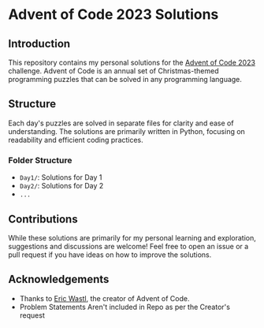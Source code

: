 # Advent of Code 2023 Solutions

## Introduction
This repository contains my personal solutions for the [Advent of Code 2023](https://adventofcode.com/2023) challenge. Advent of Code is an annual set of Christmas-themed programming puzzles that can be solved in any programming language.

## Structure
Each day's puzzles are solved in separate files for clarity and ease of understanding. The solutions are primarily written in Python, focusing on readability and efficient coding practices.

### Folder Structure
- `Day1/`: Solutions for Day 1
- `Day2/`: Solutions for Day 2
- `...`

## Contributions
While these solutions are primarily for my personal learning and exploration, suggestions and discussions are welcome! Feel free to open an issue or a pull request if you have ideas on how to improve the solutions.

## Acknowledgements
- Thanks to [Eric Wastl](http://was.tl/), the creator of Advent of Code.
- Problem Statements Aren't included in Repo as per the Creator's request
